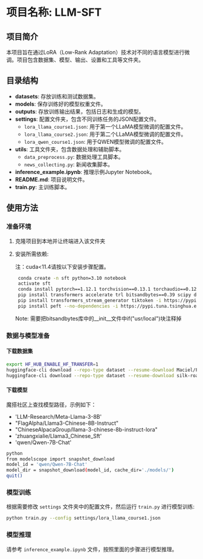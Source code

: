 # 项目名称: LLM-SFT

## 项目简介
本项目旨在通过LoRA（Low-Rank Adaptation）技术对不同的语言模型进行微调。项目包含数据集、模型、输出、设置和工具等文件夹。

## 目录结构

- **datasets**: 存放训练和测试数据集。
- **models**: 保存训练好的模型权重文件。
- **outputs**: 存放训练输出结果，包括日志和生成的模型。
- **settings**: 配置文件夹，包含不同训练任务的JSON配置文件。
  - `lora_llama_course1.json`: 用于第一个LLaMA模型微调的配置文件。
  - `lora_llama_course2.json`: 用于第二个LLaMA模型微调的配置文件。
  - `lora_qwen_course1.json`: 用于QWEN模型微调的配置文件。
- **utils**: 工具文件夹，包含数据处理和辅助脚本。
  - `data_preprocess.py`: 数据处理工具脚本。
  - `news_collecting.py`: 新闻收集脚本。
- **inference_example.ipynb**: 推理示例Jupyter Notebook。
- **README.md**: 项目说明文件。
- **train.py**: 主训练脚本。

## 使用方法

### 准备环境
1. 克隆项目到本地并让终端进入该文件夹

2. 安装所需依赖:

   注：cuda<11.4请按以下安装步骤配置。
   ```bash
    conda create -n sft python=3.10 notebook
    activate sft
    conda install pytorch==1.12.1 torchvision==0.13.1 torchaudio==0.12.1 cudatoolkit=11.3
    pip install transformers accelerate trl bitsandbytes==0.39 scipy deepspeed hf_transfer modelscope -i https://pypi.tuna.tsinghua.edu.cn/simple
    pip install transformers_stream_generator tiktoken -i https://pypi.tuna.tsinghua.edu.cn/simple
    pip install peft --no-dependencies -i https://pypi.tuna.tsinghua.edu.cn/simple
   ```
   Note: 需要把bitsandbytes库中的__init__文件中if("usr/local")块注释掉

### 数据与模型准备

#### 下载数据集

```bash
export HF_HUB_ENABLE_HF_TRANSFER=1
huggingface-cli download --repo-type dataset --resume-download Maciel/FinCUGE-Instruction  --local-dir data --local-dir-use-symlinks False
huggingface-cli download --repo-type dataset --resume-download silk-road/alpaca-data-gpt4-chinese  --local-dir data --local-dir-use-symlinks False
```

#### 下载模型

魔搭社区上查找模型路径，示例如下：
- 'LLM-Research/Meta-Llama-3-8B'
- "FlagAlpha/Llama3-Chinese-8B-Instruct"  
- "ChineseAlpacaGroup/llama-3-chinese-8b-instruct-lora"  
- 'zhuangxialie/Llama3_Chinese_Sft'
- 'qwen/Qwen-7B-Chat'

```bash
python
from modelscope import snapshot_download
model_id = 'qwen/Qwen-7B-Chat'          
model_dir = snapshot_download(model_id, cache_dir='./models/')
quit()
```

### 模型训练
根据需要修改 `settings` 文件夹中的配置文件，然后运行 `train.py` 进行模型训练:
```bash
python train.py --config settings/lora_llama_course1.json
```

### 模型推理
请参考 `inference_example.ipynb` 文件，按照里面的步骤进行模型推理。

